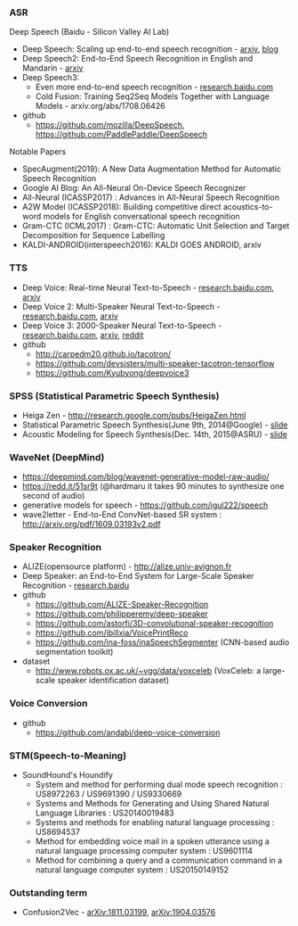### ASR
Deep Speech (Baidu - Silicon Valley AI Lab)
* Deep Speech: Scaling up end-to-end speech recognition - [arxiv](http://arxiv.org/abs/1412.5567), [blog](https://devblogs.nvidia.com/parallelforall/deep-speech-accurate-speech-recognition-gpu-accelerated-deep-learning/)
* Deep Speech2: End-to-End Speech Recognition in English and Mandarin - [arxiv](http://arxiv.org/abs/1512.02595)
* Deep Speech3: 
  * Even more end-to-end speech recognition - [research.baidu.com](http://research.baidu.com)
  * Cold Fusion: Training Seq2Seq Models Together with Language Models - arxiv.org/abs/1708.06426
* github
  * https://github.com/mozilla/DeepSpeech, https://github.com/PaddlePaddle/DeepSpeech

Notable Papers
* SpecAugment(2019): A New Data Augmentation Method for Automatic Speech Recognition
* Google AI Blog: An All-Neural On-Device Speech Recognizer 
* All-Neural (ICASSP2017) : Advances in All-Neural Speech Recognition 
* A2W Model (ICASSP2018): Building competitive direct acoustics-to-word models for English conversational speech recognition
* Gram-CTC (ICML2017) : Gram-CTC: Automatic Unit Selection and Target Decomposition for Sequence Labelling
* KALDI-ANDROID(interspeech2016): KALDI GOES ANDROID, arxiv


### TTS 
* Deep Voice: Real-time Neural Text-to-Speech - [research.baidu.com](http://research.baidu.com/deep-voice-production-quality-text-speech-system-constructed-entirely-deep-neural-networks/), [arxiv](https://arxiv.org/abs/1702.07825)
* Deep Voice 2: Multi-Speaker Neural Text-to-Speech - [research.baidu.com](http://research.baidu.com/deep-voice-2-multi-speaker-neural-text-speech), [arxiv](https://arxiv.org/abs/1705.08947)
* Deep Voice 3: 2000-Speaker Neural Text-to-Speech - [research.baidu.com](http://research.baidu.com/deep-voice-3-2000-speaker-neural-text-speech/), [arxiv](https://arxiv.org/abs/1710.07654), [reddit](https://www.reddit.com/r/MachineLearning/comments/78goi8/r_deep_voice_3_2000speaker_neural_texttospeech/)
* github 
  * http://carpedm20.github.io/tacotron/
  * https://github.com/devsisters/multi-speaker-tacotron-tensorflow
  * https://github.com/Kyubyong/deepvoice3


### SPSS (Statistical Parametric Speech Synthesis) 
* Heiga Zen - http://research.google.com/pubs/HeigaZen.html
* Statistical Parametric Speech Synthesis(June 9th, 2014@Google) - [slide](http://static.googleusercontent.com/media/research.google.com/ko//pubs/archive/42624.pdf)
* Acoustic Modeling for Speech Synthesis(Dec. 14th, 2015@ASRU) - [slide](https://static.googleusercontent.com/media/research.google.com/en//pubs/archive/44630.pdf)

### WaveNet (DeepMind) 
* https://deepmind.com/blog/wavenet-generative-model-raw-audio/
* https://redd.it/51sr9t (@hardmaru it takes 90 minutes to synthesize one second of audio) 
* generative models for speech - https://github.com/igul222/speech
* wave2letter - End-to-End ConvNet-based SR system : http://arxiv.org/pdf/1609.03193v2.pdf

### Speaker Recognition
* ALIZE(opensource platform) - http://alize.univ-avignon.fr
* Deep Speaker: an End-to-End System for Large-Scale Speaker Recognition - [research.baidu](http://research.baidu.com/deep-speaker-end-end-system-large-scale-speaker-recognition)
* github
  * https://github.com/ALIZE-Speaker-Recognition
  * https://github.com/philipperemy/deep-speaker
  * https://github.com/astorfi/3D-convolutional-speaker-recognition
  * https://github.com/ibillxia/VoicePrintReco
  * https://github.com/ina-foss/inaSpeechSegmenter (CNN-based audio segmentation toolkit)
* dataset
  * http://www.robots.ox.ac.uk/~vgg/data/voxceleb (VoxCeleb: a large-scale speaker identification dataset)
  
  
### Voice Conversion 
* github 
  * https://github.com/andabi/deep-voice-conversion 
  
  
### STM(Speech-to-Meaning)
* SoundHound's Houndify 
  * System and method for performing dual mode speech recognition : US8972263 / US9691390 / US9330669
  * Systems and Methods for Generating and Using Shared Natural Language Libraries : US20140019483
  * Systems and methods for enabling natural language processing : US8694537
  * Method for embedding voice mail in a spoken utterance using a natural language processing computer system : US9601114
  * Method for combining a query and a communication command in a natural language computer system : US20150149152
  
### Outstanding term 
* Confusion2Vec - [arXiv:1811.03199](https://arxiv.org/abs/1811.03199), [arXiv:1904.03576](https://arxiv.org/abs/1904.03576)
